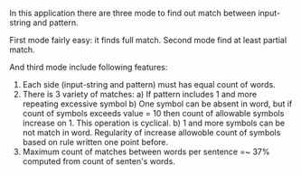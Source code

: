 In this application there are three mode to find out match between input-string and pattern.

First mode fairly easy: it finds full match.
Second mode find at least partial match.

And third mode include following features:
1) Each side (input-string and pattern) must has equal count of words.
2) There is 3 variety of matches: 
  a) If pattern includes 1 and more repeating excessive symbol
  b) One symbol can be absent in word, but if count of symbols exceeds value = 10 then count of allowable symbols increase on 1. This operation is cyclical.
  b) 1 and more symbols can be not match in word. Regularity of increase allowoble count of symbols based on rule written one point before.
3) Maximum count of matches between words per sentence =~ 37% computed from count of senten's words.